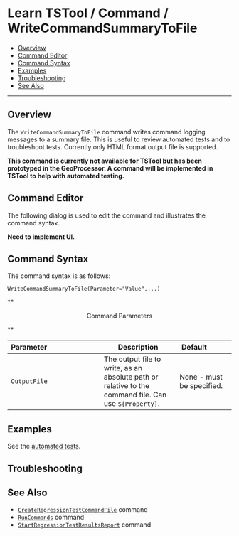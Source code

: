 # Learn TSTool / Command / WriteCommandSummaryToFile #

* [Overview](#overview)
* [Command Editor](#command-editor)
* [Command Syntax](#command-syntax)
* [Examples](#examples)
* [Troubleshooting](#troubleshooting)
* [See Also](#see-also)

-------------------------

## Overview ##

The `WriteCommandSummaryToFile` command writes command logging messages to a summary file.
This is useful to review automated tests and to troubleshoot tests.
Currently only HTML format output file is supported.

**This command is currently not available for TSTool but has been prototyped in the GeoProcessor.
A command will be implemented in TSTool to help with automated testing.**

## Command Editor ##

The following dialog is used to edit the command and illustrates the command syntax.

**Need to implement UI.**

## Command Syntax ##

The command syntax is as follows:

```text
WriteCommandSummaryToFile(Parameter="Value",...)
```
**<p style="text-align: center;">
Command Parameters
</p>**

| **Parameter**&nbsp;&nbsp;&nbsp;&nbsp;&nbsp;&nbsp;&nbsp;&nbsp;&nbsp;&nbsp;&nbsp;&nbsp;&nbsp;&nbsp;&nbsp;&nbsp;&nbsp;&nbsp;&nbsp;&nbsp;&nbsp;&nbsp;&nbsp;&nbsp;&nbsp;&nbsp; | **Description** | **Default**&nbsp;&nbsp;&nbsp;&nbsp;&nbsp;&nbsp;&nbsp;&nbsp;&nbsp;&nbsp; |
| --------------|-----------------|----------------- |
| `OutputFile` | The output file to write, as an absolute path or relative to the command file.  Can use `${Property}`. | None - must be specified. |

## Examples ##

See the [automated tests](https://github.com/OpenWaterFoundation/cdss-app-tstool-test/tree/master/test/regression/commands/general/WriteCommandSummaryToFile).

## Troubleshooting ##

## See Also ##

* [`CreateRegressionTestCommandFile`](../CreateRegressionTestCommandFile/CreateRegressionTestCommandFile) command
* [`RunCommands`](../RunCommands/RunCommands) command
* [`StartRegressionTestResultsReport`](../StartRegressionTestResultsReport/StartRegressionTestResultsReport) command
